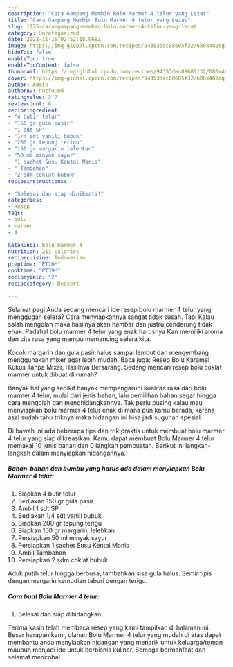 ```yaml
---
description: "Cara Gampang Membin Bolu Marmer 4 telur yang Lezat"
title: "Cara Gampang Membin Bolu Marmer 4 telur yang Lezat"
slug: 1275-cara-gampang-membin-bolu-marmer-4-telur-yang-lezat
category: Uncategorized
date: 2022-11-15T02:52:18.968Z
image: https://img-global.cpcdn.com/recipes/94353dec08605f32/680x482cq70/bolu-marmer-4-telur-foto-resep-utama.jpg
hideToc: false
enableToc: true
enableTocContent: false
thumbnail: https://img-global.cpcdn.com/recipes/94353dec08605f32/680x482cq70/bolu-marmer-4-telur-foto-resep-utama.jpg
cover: https://img-global.cpcdn.com/recipes/94353dec08605f32/680x482cq70/bolu-marmer-4-telur-foto-resep-utama.jpg
author: Admin
authorAv: notfound
ratingvalue: 3.7
reviewcount: 6
recipeingredient:
- "4 butir telur"
- "150 gr gula pasir"
- "1 sdt SP"
- "1/4 sdt vanili bubuk"
- "200 gr tepung terigu"
- "150 gr margarin lelehkan"
- "50 ml minyak sayur"
- "1 sachet Susu Kental Manis"
- " Tambahan"
- "2 sdm coklat bubuk"
recipeinstructions:

- "Selesai dan siap dinikmati!"
categories:
- Resep
tags:
- bolu
- marmer
- 4

katakunci: bolu marmer 4 
nutrition: 211 calories
recipecuisine: Indonesian
preptime: "PT16M"
cooktime: "PT39M"
recipeyield: "2"
recipecategory: Dessert

---
```



Selamat pagi Anda sedang mencari ide resep bolu marmer 4 telur yang menggugah selera? Cara menyiapkannya sangat tidak susah. Tapi Kalau salah mengolah maka hasilnya akan hambar dan justru cenderung tidak enak. Padahal bolu marmer 4 telur yang enak harusnya Kan memiliki aroma dan cita rasa yang mampu memancing selera kita.


Kocok margarin dan gula pasir halus sampai lembut dan mengembang menggunakan mixer agar lebih mudah. Baca juga: Resep Bolu Karamel Kukus Tanpa Mixer, Hasilnya Bersarang. Sedang mencari resep bolu coklat marmer untuk dibuat di rumah?

Banyak hal yang sedikit banyak mempengaruhi kualitas rasa dari bolu marmer 4 telur, mulai dari jenis bahan, lalu pemilihan bahan segar hingga cara mengolah dan menghidangkannya. Tak perlu pusing kalau mau menyiapkan bolu marmer 4 telur enak di mana pun kamu berada, karena asal sudah tahu triknya maka hidangan ini bisa jadi suguhan spesial.


Di bawah ini ada beberapa tips dan trik praktis untuk membuat bolu marmer 4 telur yang siap dikreasikan. Kamu dapat membuat Bolu Marmer 4 telur memakai 10 jenis bahan dan 0 langkah pembuatan. Berikut ini langkah-langkah dalam menyiapkan hidangannya.

<!--inarticleads1-->

##### Bahan-bahan dan bumbu yang harus ada dalam menyiapkan Bolu Marmer 4 telur:

1. Siapkan 4 butir telur
1. Sediakan 150 gr gula pasir
1. Ambil 1 sdt SP
1. Sediakan 1/4 sdt vanili bubuk
1. Siapkan 200 gr tepung terigu
1. Siapkan 150 gr margarin, lelehkan
1. Persiapkan 50 ml minyak sayur
1. Persiapkan 1 sachet Susu Kental Manis
1. Ambil  Tambahan
1. Persiapkan 2 sdm coklat bubuk


Aduk putih telur hingga berbusa, tambahkan sisa gula halus. Semir tipis dengan margarin kemudian taburi dengan terigu. 

<!--inarticleads2-->

##### Cara buat Bolu Marmer 4 telur:


1. Selesai dan siap dihidangkan!



Terima kasih telah membaca resep yang kami tampilkan di halaman ini. Besar harapan kami, olahan Bolu Marmer 4 telur yang mudah di atas dapat membantu anda menyiapkan hidangan yang menarik untuk keluarga/teman maupun menjadi ide untuk berbisnis kuliner. Semoga bermanfaat dan selamat mencoba!
